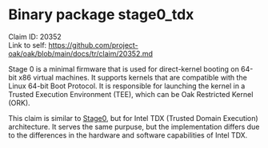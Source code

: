 # Binary package stage0_tdx

Claim ID: 20352\
Link to self:
https://github.com/project-oak/oak/blob/main/docs/tr/claim/20352.md

Stage 0 is a minimal firmware that is used for direct-kernel booting on 64-bit
x86 virtual machines. It supports kernels that are compatible with the Linux
64-bit Boot Protocol. It is responsible for launching the kernel in a Trusted
Execution Environment (TEE), which can be Oak Restricted Kernel (ORK).

This claim is similar to
[Stage0](https://github.com/project-oak/oak/blob/main/docs/tr/claim/66738.md),
but for Intel TDX (Trusted Domain Execution) architecture. It serves the same
purpuse, but the implementation differs due to the differences in the hardware
and software capabilities of Intel TDX.
